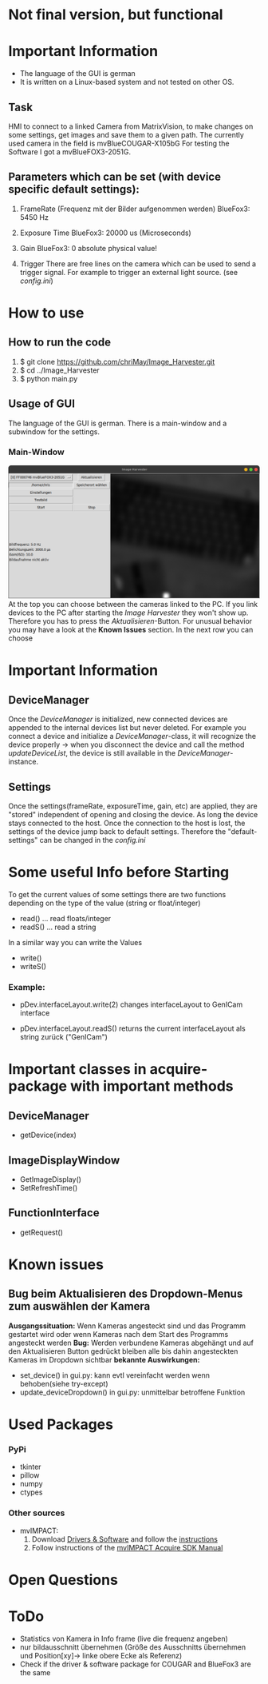 # Not final version, but functional

# Important Information

- The language of the GUI is german
- It is written on a Linux-based system and not tested on other OS.

## Task

HMI to connect to a linked Camera from MatrixVision, to make changes on some settings, get images and save them to a given path.
The currently used camera in the field is mvBlueCOUGAR-X105bG
For testing the Software I got a mvBlueFOX3-2051G.

## Parameters which can be set (with device specific default settings):

1. FrameRate (Frequenz mit der Bilder aufgenommen werden)
   BlueFox3: 5450 Hz

2. Exposure Time
   BlueFox3: 20000 us (Microseconds)

3. Gain
   BlueFox3: 0 absolute physical value!

4. Trigger
   There are free lines on the camera which can be used to send a trigger signal. For example to trigger an external light source. (see _config.ini_)

# How to use

## How to run the code

1. $ git clone https://github.com/chriMay/Image_Harvester.git
2. $ cd ../Image_Harvester
3. $ python main.py

## Usage of GUI

The language of the GUI is german. There is a main-window and a subwindow for the settings.

### Main-Window

![Screenshot](pictures/screenshot_gui.png)
At the top you can choose between the cameras linked to the PC. If you link devices to the PC after starting the _Image Harvester_ they won't show up. Therefore you has to press the _Aktualisieren_-Button. For unusual behavior you may have a look at the **Known Issues** section.
In the next row you can choose

# Important Information

## DeviceManager

Once the _DeviceManager_ is initialized, new connected devices are appended to the internal devices list but never deleted. For example you connect a device and initialize a _DeviceManager_-class, it will recognize the device properly -> when you disconnect the device and call the method _updateDeviceList_, the device is still available in the _DeviceManager_-instance.

## Settings

Once the settings(frameRate, exposureTime, gain, etc) are applied, they are "stored" independent of opening and closing the device. As long the device stays connected to the host. Once the connection to the host is lost, the settings of the device jump back to default settings. Therefore the "default-settings" can be changed in the _config.ini_

# Some useful Info before Starting

To get the current values of some settings there are two functions depending on the type of the value (string or float/integer)

- read() ... read floats/integer
- readS() ... read a string

In a similar way you can write the Values

- write()
- writeS()

### Example:

- pDev.interfaceLayout.write(2)
  changes interfaceLayout to GenICam interface

- pDev.interfaceLayout.readS()
  returns the current interfaceLayout als string zurück ("GenICam")

# Important classes in acquire-package with important methods

## DeviceManager

- getDevice(index)

## ImageDisplayWindow

- GetImageDisplay()
- SetRefreshTime()

## FunctionInterface

- getRequest()

# Known issues

## Bug beim Aktualisieren des Dropdown-Menus zum auswählen der Kamera

**Ausgangssituation:** Wenn Kameras angesteckt sind und das Programm gestartet wird oder wenn Kameras nach dem Start des Programms angesteckt werden
**Bug:** Werden verbundene Kameras abgehängt und auf den Aktualisieren Button gedrückt bleiben alle bis dahin angesteckten Kameras im Dropdown sichtbar
**bekannte Auswirkungen:**

- set_device() in gui.py: kann evtl vereinfacht werden wenn behoben(siehe try-except)
- update_deviceDropdown() in gui.py: unmittelbar betroffene Funktion

# Used Packages

### PyPi

- tkinter
- pillow
- numpy
- ctypes

### Other sources

- mvIMPACT:
  1.  Download [Drivers & Software](https://www.matrix-vision.com/de/downloads/treiber-software) and follow the [instructions](https://www.matrix-vision.com/de/downloads/setup/mvbluecougar-family/quickstart-mvbluecougar-linux)
  2.  Follow instructions of the [mvIMPACT Acquire SDK Manual](https://www.matrix-vision.com/manuals/SDK_PYTHON/Building_page.html#Python_BuildingLinux)

# Open Questions

# ToDo

- Statistics von Kamera in Info frame (live die frequenz angeben)
- nur bildausschnitt übernehmen (Größe des Ausschnitts übernehmen und Position[xy]-> linke obere Ecke als Referenz)
- Check if the driver & software package for COUGAR and BlueFox3 are the same
